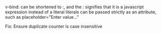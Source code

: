 v-bind: can be shortened to :, and the : signifies that it is a javascript expression instead of a literal
literals can be passed strictly as an attribute, such as placeholder="Enter value..."




Fix: Ensure duplicate counter is case insensitive